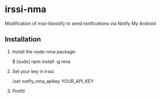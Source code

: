 # irssi-nma ####################################################################

Modification of irssi-libnotify to send notifications via Notify My Android

## Installation ################################################################

1) Install the node-nma package:

    $ [sudo] npm install -g nma

2) Set your key in Irssi:

    /set notify_nma_apikey YOUR_API_KEY

3) Profit!

